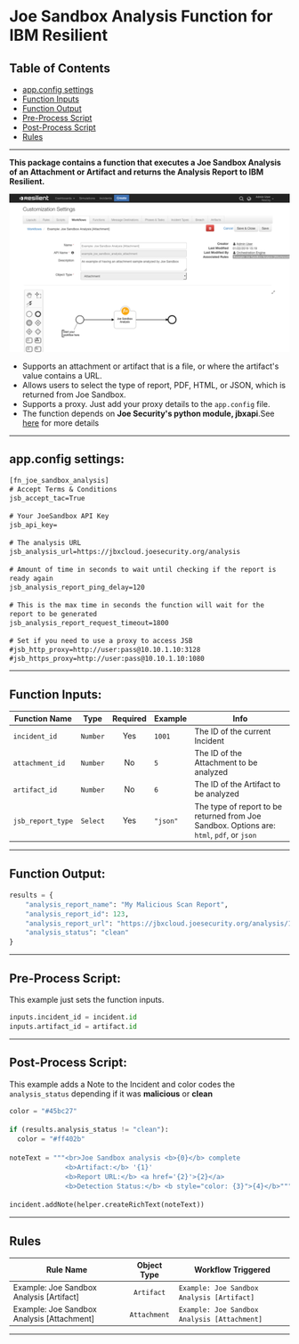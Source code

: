 # Joe Sandbox Analysis Function for IBM Resilient

## Table of Contents
  - [app.config settings](#appconfig-settings)
  - [Function Inputs](#function-inputs)
  - [Function Output](#function-output)
  - [Pre-Process Script](#pre-process-script)
  - [Post-Process Script](#post-process-script)
  - [Rules](#rules)
---

**This package contains a function that executes a Joe Sandbox Analysis of an Attachment or Artifact and returns the Analysis Report to IBM Resilient.**

 ![screenshot](./screenshots/1.png)

* Supports an attachment or artifact that is a file, or where the artifact's value contains a URL.
* Allows users to select the type of report, PDF, HTML, or JSON, which is returned from Joe Sandbox.
* Supports a proxy. Just add your proxy details to the `app.config` file.
* The function depends on **Joe Security's python module, jbxapi**.See [here](https://github.com/joesecurity/joesandboxcloudapi) for more details

---

## app.config settings:
```
[fn_joe_sandbox_analysis]
# Accept Terms & Conditions
jsb_accept_tac=True

# Your JoeSandbox API Key
jsb_api_key=

# The analysis URL
jsb_analysis_url=https://jbxcloud.joesecurity.org/analysis
 
# Amount of time in seconds to wait until checking if the report is ready again
jsb_analysis_report_ping_delay=120

# This is the max time in seconds the function will wait for the report to be generated
jsb_analysis_report_request_timeout=1800

# Set if you need to use a proxy to access JSB
#jsb_http_proxy=http://user:pass@10.10.1.10:3128
#jsb_https_proxy=http://user:pass@10.10.1.10:1080
```

---

## Function Inputs:
| Function Name | Type | Required | Example | Info |
| ------------- | :--: | :-------:| ------- | ---- |
| `incident_id` | `Number` | Yes | `1001` | The ID of the current Incident |
| `attachment_id` | `Number` | No | `5` | The ID of the Attachment to be analyzed |
| `artifact_id` | `Number` | No | `6` | The ID of the Artifact to be analyzed |
| `jsb_report_type` | `Select` | Yes | `"json"` | The type of report to be returned from Joe Sandbox. Options are: `html`, `pdf`, or `json` |

---

## Function Output:
```python
results = {
    "analysis_report_name": "My Malicious Scan Report",
    "analysis_report_id": 123,
    "analysis_report_url": "https://jbxcloud.joesecurity.org/analysis/123/456",
    "analysis_status": "clean"
}
```
---

## Pre-Process Script:
This example just sets the function inputs.
```python
inputs.incident_id = incident.id
inputs.artifact_id = artifact.id
```
---

## Post-Process Script:
This example adds a Note to the Incident and color codes the `analysis_status` depending if it was **malicious** or **clean**
```python
color = "#45bc27"

if (results.analysis_status != "clean"):
  color = "#ff402b"
  
noteText = """<br>Joe Sandbox analysis <b>{0}</b> complete
              <b>Artifact:</b> '{1}'
              <b>Report URL:</b> <a href='{2}'>{2}</a>
              <b>Detection Status:</b> <b style="color: {3}">{4}</b>""".format(results.analysis_report_name, artifact.value, results.analysis_report_url, color, results.analysis_status)

incident.addNote(helper.createRichText(noteText))
```
---

## Rules
| Rule Name | Object Type | Workflow Triggered |
| --------- | :---------: | ------------------ |
| Example: Joe Sandbox Analysis [Artifact]| `Artifact` | `Example: Joe Sandbox Analysis [Artifact]` |
| Example: Joe Sandbox Analysis [Attachment]| `Attachment` | `Example: Joe Sandbox Analysis [Attachment]` |

---
